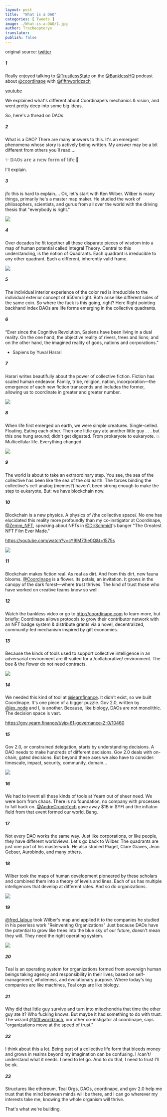 ```yaml
---
layout: post
title:  "What is a DAO"
categories: [ Tweets ]
image: ./What-is-a-DAO/1.jpg
author: Tracheopteryx
translator:
publish: false
---
```


original source: [twitter](https://twitter.com/tracheopteryx/status/1410243752434753547)

##### 1
Really enjoyed talking to [@TrustlessState](https://twitter.com/TrustlessState) on the [@BanklessHQ](https://twitter.com/BanklessHQ) podcast about [@coordinape](https://twitter.com/coordinape) with [@fifthworldzach](https://twitter.com/fifthworldzach)

[youtube](https://www.youtube.com/watch?v=JM0zF3AzFno)

We explained what's different about Coordinape's mechanics & vision, and went pretty deep into some big ideas.

So, here's a thread on DAOs

##### 2
What is a DAO? There are many answers to this. It's an emergent phenomena whose story is actively being written. My answer may be a bit different from others you'll read....

✨ 𝔻𝔸𝕆𝕤 𝕒𝕣𝕖 𝕒 𝕟𝕖𝕨 𝕗𝕠𝕣𝕞 𝕠𝕗 𝕝𝕚𝕗𝕖 🧫

I'll explain.

##### 3
jfc this is hard to explain.... Ok, let's start with Ken Wilber. Wilber is many things, primarily he's a master map maker. He studied the work of philosophers, scientists, and gurus from all over the world with the driving thesis that "everybody is right."

![](1.jpg)

##### 4
Over decades he fit together all these disparate pieces of wisdom into a map of human potential called Integral Theory. Central to this understanding, is the notion of Quadrants. Each quadrant is irreducible to any other quadrant. Each a different, inherently valid frame.

![](2.jpg)

##### 5
The individual interior experience of the color red is irreducible to the individual exterior concept of 650nm light. Both arise like different sides of the same coin. So where the fuck is this going, right? Here Right pointing backhand index DAOs are life forms emerging in the collective quadrants.

##### 6
“Ever since the Cognitive Revolution, Sapiens have been living in a dual reality. On the one hand, the objective reality of rivers, trees and lions; and on the other hand, the imagined reality of gods, nations and corporations.”
- Sapiens by Yuval Harari

##### 7
Harari writes beautifully about the power of collective fiction. Fiction has scaled human endeavor. Family, tribe, religion, nation, incorporation—the emergence of each new fiction transcends and includes the former, allowing us to coordinate in greater and greater number.

![](3.jpg)

##### 8
When life first emerged on earth, we were simple creatures. Single-celled. Floating. Eating each other. Then one little guy ate another little guy . . . but this one hung around; didn't get digested. From prokaryote to eukaryote. 💥 Multicellular life. Everything changed.

![](4.jpg)

##### 9
The world is about to take an extraordinary step. You see, the sea of the collective has been like the sea of the old earth. The forces binding the collective's cell-analog (memes?) haven't been strong enough to make the step to eukaryote. But: we have blockchain now.

##### 10
Blockchain is a new physics. A physics of /the collective space/. No one has elucidated this reality more profoundly than my co-instigator at Coordinape, [@Zemm_NFT](https://twitter.com/Zemm_NFT), speaking about NFTs in [@DirSchmidt](https://twitter.com/DirSchmidt)'s banger "The Greatest NFT Film Ever Made."

https://youtube.com/watch?v=cY9lM73ie0Q&t=1575s

![](5.jpg)

##### 11
Blockchain makes fiction real. As real as dirt. And from this dirt, new fauna blooms. [@Coordinape](https://twitter.com/coordinape) is a flower. Its petals, an invitation. It grows in the canopy of the dark forest—where trust thrives. The kind of trust those who have worked on creative teams know so well.

##### 12
Watch the bankless video or go to http://coordinape.com to learn more, but briefly: Coordinape allows protocols to grow their contributor network with an NFT badge system & distribute grants via a novel, decentralized, community-led mechanism inspired by gift economies.

##### 13
Because the kinds of tools used to support collective intelligence in an adversarial environment are ill-suited for a /collaborative/ environment. The bee & the flower do not need contracts.

![](6.jpg)

##### 14
We needed this kind of tool at [@iearnfinance](https://twitter.com/iearnfinance). It didn't exist, so we built Coordinape. It's one piece of a bigger puzzle. Gov 2.0, written by [@lex_node](https://twitter.com/lex_node) and I, is another. Because, like biology, DAOs are not monolithic. The decision space is vast.

https://gov.yearn.finance/t/yip-61-governance-2-0/10460

##### 15
Gov 2.0, or constrained delegation, starts by understanding decisions. A DAO needs to make hundreds of different decisions. Gov 2.0 deals with on-chain, gated decisions. But beyond these axes we also have to consider: timescale, impact, security, community, domain...

![](7.png)

##### 16
We had to invent all these kinds of tools at Yearn out of sheer need. We were born from chaos. There is no foundation, no company with processes to fall back on. [@AndreCronjeTech](https://twitter.com/AndreCronjeTech) gave away $1B in $YFI and the inflaton field from that event formed our world. Bang.

##### 17
Not every DAO works the same way. Just like corporations, or like people, they have different worldviews. Let's go back to Wilber. The quadrants are just one part of his masterwork. He also studied Piaget, Clare Graves, Jean Gebser, Aurobindo, and many others.

##### 18
Wilber took the maps of human development pioneered by these scholars and combined them into a theory of levels and lines. Each of us has multiple intelligences that develop at different rates. And so do organizations.

![](8.jpg)

##### 19
[@fred_laloux](https://twitter.com/fred_laloux) took Wilber's map and applied it to the companies he studied in his peerless work "Reinventing Organizations" Just because DAOs have the potential to grow like trees into the blue sky of our future, doesn't mean they will. They need the right operating system.

![](9.png)

##### 20
Teal is an operating system for organizations formed from sovereign human beings taking agency and responsibility in their lives; based on self-management, wholeness, and evolutionary purpose. Where today's big companies are like machines, Teal orgs are like biology.

##### 21
Why did that little guy survive and turn into mitochondria that time the other guy ate it? Who fucking knows. But maybe it had something to do with trust. The wizard [@fifthworldzach](https://twitter.com/fifthworldzach), our other co-instigator at coordinape, says "organizations move at the speed of trust."

##### 22
I think about this a lot. Being part of a collective life form that bleeds money and grows in realms beyond my imagination can be confusing. I /can't/ understand what it needs. I need to let go. And to do that, I need to trust I'll be ok.

##### 23
Structures like ethereum, Teal Orgs, DAOs, coordinape, and gov 2.0 help me trust that the mind between minds will be there, and I can go wherever my interests take me, knowing the whole organism will thrive.

That's what we're building.
